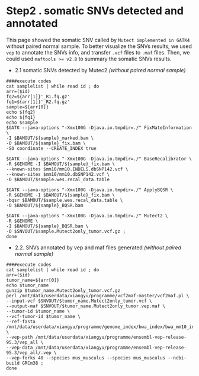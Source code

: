 # Step2 . somatic SNVs detected and annotated

This page showed the somatic SNV called by `Mutect implemented in GATK4` without paired normal sample. To better visualize the SNVs results, we used `vep` to annotate the SNVs info, and transfer `.vcf` files to `.maf` files. Then, we could used `maftools >= v2.8` to summary the somatic SNVs results.

- 2.1 somatic SNVs detected by Mutec2 *(without paired normal sample)*

~~~shell
####execute codes
cat samplelist | while read id ; do
arr=($id)
fq2=${arr[1]}'_R1.fq.gz'
fq1=${arr[1]}'_R2.fq.gz'
sample=${arr[0]}
echo ${fq2}
echo ${fq1}
echo $sample
$GATK --java-options "-Xmx100G -Djava.io.tmpdir=./" FixMateInformation \
-I $BAMOUT/${sample}_marked.bam \
-O $BAMOUT/${sample}_fix.bam \
-SO coordinate --CREATE_INDEX true 

$GATK --java-options "-Xmx100G -Djava.io.tmpdir=./" BaseRecalibrator \
-R $GENOME -I $BAMOUT/${sample}_fix.bam \
--known-sites $mm10/mm10.INDELS.dbSNP142.vcf \
--known-sites $mm10/mm10.dbSNP142.vcf \
-O $BAMOUT/$sample.wes.recal_data.table

$GATK --java-options "-Xmx100G -Djava.io.tmpdir=./" ApplyBQSR \
-R $GENOME -I $BAMOUT/${sample}_fix.bam \
-bqsr $BAMOUT/$sample.wes.recal_data.table \
-O $BAMOUT/${sample}_BQSR.bam 

$GATK --java-options "-Xmx100G -Djava.io.tmpdir=./" Mutect2 \
-R $GENOME \
-I $BAMOUT/${sample}_BQSR.bam \
-O $SNVOUT/$sample.Mutect2only_tumor.vcf.gz ;
done

~~~

- 2.2. SNVs annotated by vep and maf files generated *(without paired normal sample)*

~~~shell
####execute codes
cat samplelist | while read id ; do
arr=($id)
tumor_name=${arr[0]}
echo $tumor_name
gunzip $tumor_name.Mutect2only_tumor.vcf.gz
perl /mnt/data/userdata/xiangyu/programme/vcf2maf-master/vcf2maf.pl \
--input-vcf $SNVOUT/$tumor_name.Mutect2only_tumor.vcf \
--output-maf $SNVOUT/$tumor_name.Mutect2only_tumor.vep.maf \
--tumor-id $tumor_name \
--vcf-tumor-id $tumor_name \
--ref-fasta /mnt/data/userdata/xiangyu/programme/genome_index/bwa_index/bwa_mm10_index/genome.fa \
--vep-path /mnt/data/userdata/xiangyu/programme/ensembl-vep-release-95.3/vep_all \
--vep-data /mnt/data/userdata/xiangyu/programme/ensembl-vep-release-95.3/vep_all/.vep \
--vep-forks 40 --species mus_musculus --species mus_musculus --ncbi-build GRCm38 ;
done
~~~
